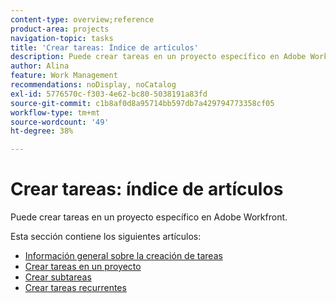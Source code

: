 ```yaml
---
content-type: overview;reference
product-area: projects
navigation-topic: tasks
title: 'Crear tareas: Índice de artículos'
description: Puede crear tareas en un proyecto específico en Adobe Workfront.
author: Alina
feature: Work Management
recommendations: noDisplay, noCatalog
exl-id: 5776570c-f303-4e62-bc80-5038191a83fd
source-git-commit: c1b8af0d8a95714bb597db7a429794773358cf05
workflow-type: tm+mt
source-wordcount: '49'
ht-degree: 38%

---
```


# Crear tareas: índice de artículos

<!--Audited: 10/2024-->

Puede crear tareas en un proyecto específico en Adobe Workfront.

Esta sección contiene los siguientes artículos:

* [Información general sobre la creación de tareas](../../../manage-work/tasks/create-tasks/create-tasks-overview.md)
* [Crear tareas en un proyecto](../../../manage-work/tasks/create-tasks/create-tasks-in-project.md)
* [Crear subtareas](../../../manage-work/tasks/create-tasks/create-subtasks.md)
* [Crear tareas recurrentes](../../../manage-work/tasks/create-tasks/create-recurring-tasks.md)
